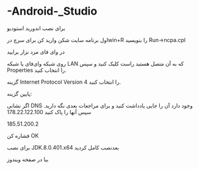 # -Android-_Studio
برای نصب اندورید استودیو 

اول برنامه سایت شکن وارید کن برای سرچ درwin+R را بنویسید Run->ncpa.cpl

در وای فای مرد نزار برایید

روی شبکه وای‌فای یا شبکه LAN که به آن متصل هستید راست کلیک کنید و سپس Properties را انتخاب کنید.

گزینه Internet Protocol Version 4 را انتخاب کنید.

پایین گزینه:

اگر نشانی DNS وجود دارد آن را جایی یادداشت کنید و برای مراجعات بعدی نگه دارید. سپس آنها را پاک کنید
178.22.122.100

185.51.200.2

فشاره کن OK

برای نصب JDK.8.0.401.x64 بعدنصب کامل کردید

بیا در صفحه ویندوز
